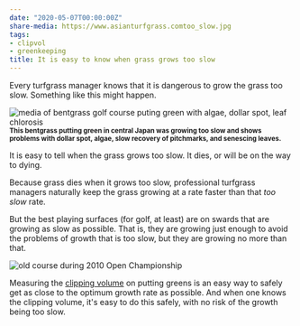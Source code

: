 ```yaml
---
date: "2020-05-07T00:00:00Z"
share-media: https://www.asianturfgrass.comtoo_slow.jpg
tags:
- clipvol
- greenkeeping
title: It is easy to know when grass grows too slow
---
```


Every turfgrass manager knows that it is dangerous to grow the grass too slow. Something like this might happen.

![media of bentgrass golf course puting green with algae, dollar spot, leaf chlorosis](too_slow.jpg)
<small><strong>This bentgrass putting green in central Japan was growing too slow and shows problems with dollar spot, algae, slow recovery of pitchmarks, and senescing leaves.</strong></small>

It is easy to tell when the grass grows too slow. It dies, or will be on the way to dying.

Because grass dies when it grows too slow, professional turfgrass managers naturally keep the grass growing at a rate faster than that *too slow* rate. 

But the best playing surfaces (for golf, at least) are on swards that are growing as slow as possible. That is, they are growing just enough to avoid the problems of growth that is too slow, but they are growing no more than that.

![old course during 2010 Open Championship](oldcourse169.jpg)

Measuring the [clipping volume](https://www.asianturfgrass.com/buckets/) on putting greens is an easy way to safely get as close to the optimum growth rate as possible. And when one knows the clipping volume, it's easy to do this safely, with no risk of the growth being too slow.
